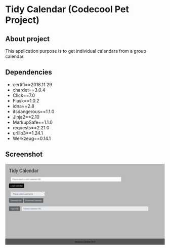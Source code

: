 # Tidy Calendar (Codecool Pet Project)

## About project
This application purpose is to get individual calendars from a group calendar.

## Dependencies
- certifi==2018.11.29
- chardet==3.0.4
- Click==7.0
- Flask==1.0.2
- idna==2.8
- itsdangerous==1.1.0
- Jinja2==2.10
- MarkupSafe==1.1.0
- requests==2.21.0
- urllib3==1.24.1
- Werkzeug==0.14.1

## Screenshot

![view 1](screenshots/screen1.png)
